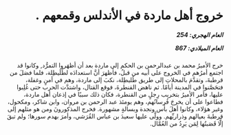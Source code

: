 <h1 dir="rtl">خروج أهل ماردة في الأندلس وقمعهم .</h1>

<h5 dir="rtl">العام الهجري:  254

العام الميلادي: 867

</h5>

<p dir="rtl">خرج الأميرُ محمد بن عبدالرحمن بن الحكم إلى ماردة بعد أن أظهَروا التمرُّد, وكانوا قد اجتمع أمرُهم في الخروج على أبيه من قبلُ، فأظهرَ أنَّ استعدادَه لطُلَيطِلة، فلما فصَلَ من قرطبةَ، وتقدَّمَ بالمحلاتِ إلى طريق طُليطِلة، نكبَ إلى ماردة، وهم في أمنٍ وغفلة، فتحَصَّنوا في المدينة أيامًا. ثم ناهض القنطرةَ، فوقع القتال، واشتدَّت الحرب حتى غُلِبوا عليها، فأمر الأميرُ بتخريب رِجلٍ من القنطرة، فكان ذلك سببًا في إذعان أهل ماردة، فطاعوا على أن يخرجَ فُرسانُهم، وهم يومئذ عبد الرحمن بن مروان، وابن شاكر، ومكحول، وغير هؤلاء، وكانوا أهلَ بأس ونجدة وبسالةٍ مشهورة. فخرج المذكورونَ ومن هو مثلهم إلى قرطبةَ بعيالهم وذراريِّهم. وولَّى عليها سعيدَ بن عباس القُرَشي، وأمرَ بهدم سورها؛ ولم تبقَ إلَّا قَصَبتُها لِمَن يَرِدُ من العُمَّال.</p></br>
